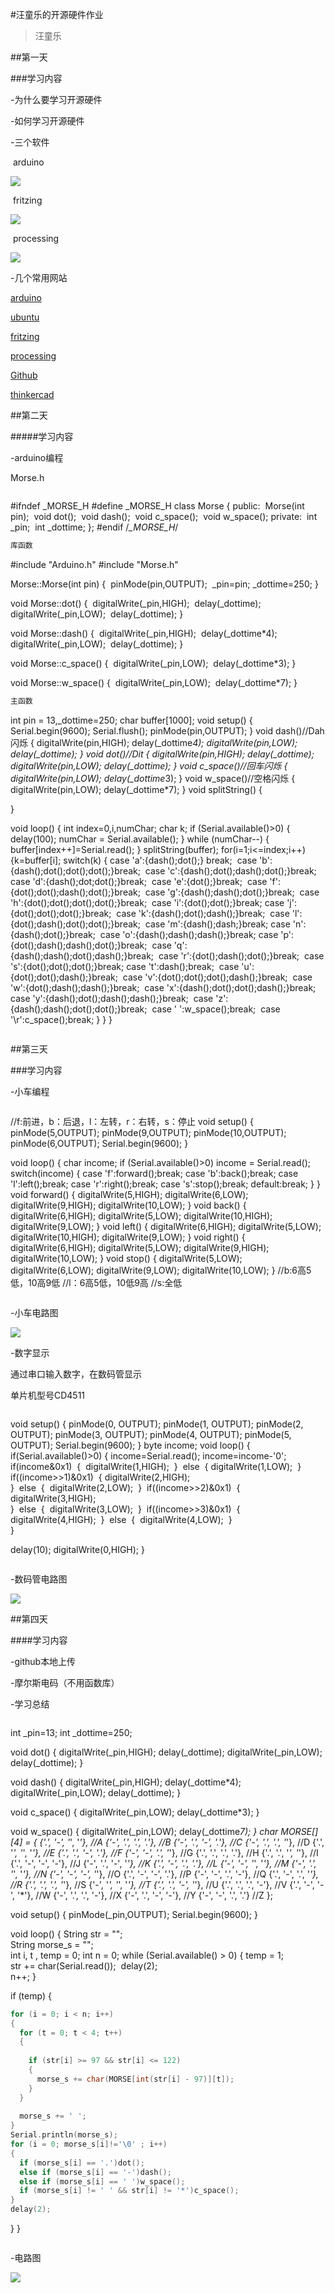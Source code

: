 #汪童乐的开源硬件作业

> 汪童乐

##第一天



###学习内容

-为什么要学习开源硬件

-如何学习开源硬件

-三个软件

​	arduino

![](D:\桌面\开源硬件\hardware\图片\arduino.png)

​	fritzing

![](D:\桌面\开源硬件\hardware\图片\fritzing.png)

​	processing

![](D:\桌面\开源硬件\hardware\图片\processing.png)

-几个常用网站

[arduino](www.arduino.cc)

[ubuntu](www.ubuntu.com)

[fritzing](www.fritzing.org)

[processing](processing.org)

[Github](github.com)

[thinkercad](thinkercad.com)

##第二天



#####学习内容

-arduino编程

Morse.h

```c

```



#ifndef _MORSE_H
#define _MORSE_H
class Morse
{
  public:
​    Morse(int pin);
​    void dot();
​    void dash();
​    void c_space();
​    void w_space();
  private:
​    int _pin;
​    int _dottime;
};
#endif /*_MORSE_H*/

```c
库函数
```

#include "Arduino.h"
#include "Morse.h"

Morse::Morse(int pin)
{
​	pinMode(pin,OUTPUT);
​	_pin=pin;
​	_dottime=250;
}

void Morse::dot()
{
​	digitalWrite(_pin,HIGH);
​	delay(_dottime);
​	digitalWrite(_pin,LOW);
​	delay(_dottime);
}

void Morse::dash()
{
​	digitalWrite(_pin,HIGH);
​	delay(_dottime*4);
​	digitalWrite(_pin,LOW);
​	delay(_dottime);
}

void Morse::c_space()
{
​	digitalWrite(_pin,LOW);
​	delay(_dottime*3);
}

void Morse::w_space()
{
​	digitalWrite(_pin,LOW);
​	delay(_dottime*7);
}

```c
主函数
```

int pin = 13,_dottime=250;
char buffer[1000];
void setup() 
{
 Serial.begin(9600);
 Serial.flush();
 pinMode(pin,OUTPUT);
}
void dash()//Dah闪烁
{
  digitalWrite(pin,HIGH);
  delay(_dottime*4);
  digitalWrite(pin,LOW);
  delay(_dottime);
  }
  void dot()//Dit
{
  digitalWrite(pin,HIGH);
  delay(_dottime);
  digitalWrite(pin,LOW);
  delay(_dottime);
  }
  void c_space()//回车闪烁
{
  digitalWrite(pin,LOW);
  delay(_dottime*3);
 }
 void w_space()//空格闪烁
{
  digitalWrite(pin,LOW);
  delay(_dottime*7);
}
void splitString()
{

}

void loop() 
{
  int index=0,i,numChar;
  char k;
  if (Serial.available()>0)
  {
  delay(100);
  numChar = Serial.available();
  }
  while (numChar--)
  {
  buffer[index++]=Serial.read();
  }
  splitString(buffer);
  for(i=1;i<=index;i++)
  {k=buffer[i];
   switch(k)
  {
​    case 'a':{dash();dot();} break;
​    case 'b':{dash();dot();dot();dot();}break;
​    case 'c':{dash();dot();dash();dot();}break;
​    case 'd':{dash();dot;dot();}break;
​    case 'e':{dot();}break;
​    case 'f':{dot();dot();dash();dot();}break;
​    case 'g':{dash();dash();dot();}break;
​    case 'h':{dot();dot();dot();dot();}break;
​    case 'i':{dot();dot();}break;
​    case 'j':{dot();dot();dot();}break;
​    case 'k':{dash();dot();dash();}break;
​    case 'l':{dot();dash();dot();dot();}break;
​    case 'm':{dash();dash;}break;
​    case 'n':{dash();dot();}break;
​    case 'o':{dash();dash();dash();}break;
​    case 'p':{dot();dash();dash();dot();}break;
​    case 'q':{dash();dash();dot();dash();}break;
​    case 'r':{dot();dash();dot();}break;
​    case 's':{dot();dot();dot();}break;
​    case 't':dash();break;
​    case 'u':{dot();dot();dash();}break;
​    case 'v':{dot();dot();dot();dash();}break;
​    case 'w':{dot();dash();dash();}break;
​    case 'x':{dash();dot();dot();dash();}break;
​    case 'y':{dash();dot();dash();dash();}break;
​    case 'z':{dash();dash();dot();dot();}break;
​    case ' ':w_space();break;
​    case '\r':c_space();break;
 }
 }
}

```

```

##第三天



###学习内容

-小车编程

```c

```

//f:前进，b：后退，l：左转，r：右转，s：停止
void setup()
{
 pinMode(5,OUTPUT);
 pinMode(9,OUTPUT);
 pinMode(10,OUTPUT);
 pinMode(6,OUTPUT);
 Serial.begin(9600);
}

void loop()
{
  char income;
  if (Serial.available()>0)
  income = Serial.read();
  switch(income)
 { case 'f':forward();break;
  case 'b':back();break;
  case 'l':left();break;
  case 'r':right();break;
  case 's':stop();break;
  default:break;
  }
}
void forward()
{
   digitalWrite(5,HIGH);
   digitalWrite(6,LOW);
   digitalWrite(9,HIGH);
   digitalWrite(10,LOW);
}
void back()
{
   digitalWrite(6,HIGH);
   digitalWrite(5,LOW);
   digitalWrite(10,HIGH);
   digitalWrite(9,LOW);
}
void left()
{
   digitalWrite(6,HIGH);
   digitalWrite(5,LOW);
   digitalWrite(10,HIGH);
   digitalWrite(9,LOW);
}
void right()
{
   digitalWrite(6,HIGH);
   digitalWrite(5,LOW);
   digitalWrite(9,HIGH);
   digitalWrite(10,LOW);
}
void stop()
{
   digitalWrite(5,LOW);
   digitalWrite(6,LOW);
   digitalWrite(9,LOW);
   digitalWrite(10,LOW);
}
//b:6高5低，10高9低
//l：6高5低，10低9高
//s:全低

```c

```

-小车电路图

![](D:\桌面\开源硬件\hardware\car\ScreenClip.png)

-数字显示

通过串口输入数字，在数码管显示

单片机型号CD4511 

```c

```

void setup()
{
   pinMode(0, OUTPUT);
   pinMode(1, OUTPUT);
   pinMode(2, OUTPUT);
   pinMode(3, OUTPUT);
   pinMode(4, OUTPUT);
   pinMode(5, OUTPUT);
   Serial.begin(9600);
}
byte income;
void loop()
{
  if(Serial.available()>0)
  {
  income=Serial.read();
  income=income-'0';
​    if(income&0x1)
​    {
​    digitalWrite(1,HIGH);
​    }
​    else
​    {
   digitalWrite(1,LOW);
​    }
​    if((income>>1)&0x1)
​    {
​    digitalWrite(2,HIGH);   
​    }
​    else
​    {
​     digitalWrite(2,LOW);
​    }
​    if((income>>2)&0x1)
​    {
​    digitalWrite(3,HIGH);   
​    }
​    else
​    {
​     digitalWrite(3,LOW);
​    }
​    if((income>>3)&0x1)
​    {
​    digitalWrite(4,HIGH);
​    }
​    else
​    {
​     digitalWrite(4,LOW);
​    }
​     
  }

  delay(10);
  digitalWrite(0,HIGH);
}

```c

```

-数码管电路图

![](D:\桌面\开源硬件\hardware\数字显示\ScreenClip.png)

##第四天



####学习内容

-github本地上传

-摩尔斯电码（不用函数库）

-学习总结

```C

```

int _pin=13;
int _dottime=250;

void dot()
{
  digitalWrite(_pin,HIGH);
  delay(_dottime);
  digitalWrite(_pin,LOW);
  delay(_dottime);
}

void dash()
{
  digitalWrite(_pin,HIGH);
  delay(_dottime*4);
  digitalWrite(_pin,LOW);
  delay(_dottime);
}

void c_space()
{
  digitalWrite(_pin,LOW);
  delay(_dottime*3);
}

void w_space()
{
  digitalWrite(_pin,LOW);
  delay(_dottime*7);
}
char MORSE[][4] = {
  {'.', '-', '*', '*'}, //A
  {'-', '.', '.', '.'}, //B
  {'-', '.', '-', '.'}, //C
  {'-', '.', '.', '*'}, //D
  {'.', '*', '*', '*'}, //E
  {'.', '.', '-', '.'}, //F
  {'-', '-', '.', '*'}, //G
  {'.', '.', '.', '.'}, //H
  {'.', '.', '*', '*'}, //I
  {'.', '-', '-', '-'}, //J
  {'-', '.', '-', '*'}, //K
  {'.', '-', '.', '.'}, //L
  {'-', '-', '*', '*'}, //M
  {'-', '.', '*', '*'}, //N
  {'-', '-', '-', '*'}, //O
  {'.', '-', '-', '.'}, //P
  {'-', '-', '.', '-'}, //Q
  {'.', '-', '.', '*'}, //R
  {'.', '.', '.', '*'}, //S
  {'-', '*', '*', '*'}, //T
  {'.', '.', '-', '*'}, //U
  {'.', '.', '.', '-'}, //V
  {'.', '-', '-', '*'}, //W
  {'-', '.', '.', '-'}, //X
  {'-', '.', '-', '-'}, //Y
  {'-', '-', '.', '.'}  //Z
};

void setup()
{ pinMode(_pin,OUTPUT);
  Serial.begin(9600);
}

void loop()
{
  String str = "";  
  String morse_s = "";  
  int i, t , temp = 0;
  int n = 0; 
  while (Serial.available() > 0)
  {
​    temp = 1;  
​    str += char(Serial.read()); 
​    delay(2);  
​    n++;
  }

  if (temp)
  {
​    

```c
for (i = 0; i < n; i++)
{
  for (t = 0; t < 4; t++)
  {
    
    if (str[i] >= 97 && str[i] <= 122)
    {
      morse_s += char(MORSE[int(str[i] - 97)][t]);
    }
  }
  
  morse_s += ' ';
}
Serial.println(morse_s);  
for (i = 0; morse_s[i]!='\0' ; i++)
{
  if (morse_s[i] == '.')dot();
  else if (morse_s[i] == '-')dash();
  else if (morse_s[i] == ' ')w_space();
  if (morse_s[i] != ' ' && str[i] != '*')c_space();
}
delay(2);
```
  }
}

```c

```

-电路图

![](D:\桌面\开源硬件\hardware\morse(不含库)\ScreenClip.png)

